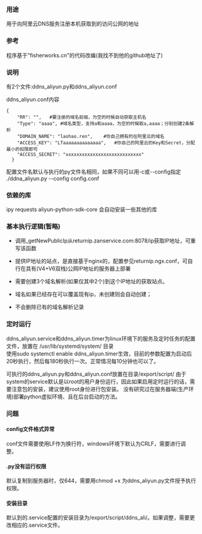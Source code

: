 ### 用途
用于向阿里云DNS服务注册本机获取到的访问公网的地址

### 参考
程序基于"fisherworks.cn"的代码改编(我找不到他的github地址了)

### 说明
有2个文件:ddns_aliyun.py和ddns_aliyun.conf

ddns_aliyun.conf内容

```shell
{
    "RR": "",   #要注册的域名前缀，为空的时候自动获取主机名
    "Type": "aaaa", #域名类型，支持a和aaaa，为空的时候取a,aaaa；分别创建2条解析
    "DOMAIN_NAME": "laohao.ren",    #你自己拥有的在阿里云的域名
    "ACCESS_KEY": "LTaaaaaaaaaaaaaa",   #你自己的阿里云的Key和Secret，分配最小的权限即可
    "ACCESS_SECRET": "xxxxxxxxxxxxxxxxxxxxxxxxxxxx"
  }
```
配置文件名默认与执行的py文件名相同，如果不同可以用-c或--config指定
    ./ddna_aliyun.py --config config.conf

### 依赖的库
ipy
requests
aliyun-python-sdk-core
会自动安装一些其他的库


### 基本执行逻辑(暂略)

- 调用_getNewPublicIp从returnip.zanservice.com:8078/ip获取IP地址，可重写该函数
- 提供IP地址的站点，是直接基于nginx的，配置参见returnip.ngx.conf，可自行在具有(V4+V6双栈)公网IP地址的服务器上部署
- 需要创建3个域名解析(如果仅其中2个)到这个IP地址的获取站点。

- 域名如果已经存在可以覆盖现有ip，未创建则会自动创建；
- 不会删除已有的域名解析记录  


### 定时运行
ddns_aliyun.service和ddns_aliyun.timer为linux环境下的服务及定时任务的配置文件，放置在 /usr/lib/systemd/system/ 目录  
使用sudo systemctl enable ddns_aliyun.timer生效，目前的参数配置为启动后20秒执行，然后每180秒执行一次。正常情况每10分钟也可以了。

可执行的ddns_aliyun.py和ddns_aliyun.conf放置在目录/export/script/
由于system的service默认是以root的用户身份运行，因此如果启用定时运行的话，需要注意包的安装，建议使用root身份进行包安装。
没有研究过在服务器端(生产环境)部署python虚拟环境、且在后台启动的方法。

### 问题
#### config文件格式异常
conf文件需要使用LF作为换行符，windows环境下默认为CRLF，需要进行调整。

#### .py没有运行权限
默认复制到服务器时，仅644，需要用chmod +x 为ddns_aliyun.py文件授予执行权限。

#### 安装目录
默认到的.service配置的安装目录为/export/script/ddns_ali/。如果调整，需要更改相应的.service文件。






